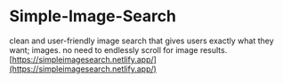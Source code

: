 # Simple-Image-Search
clean and user-friendly image search that gives users exactly what they want; images. no need to endlessly scroll for image results.
[https://simpleimagesearch.netlify.app/](https://simpleimagesearch.netlify.app/)
